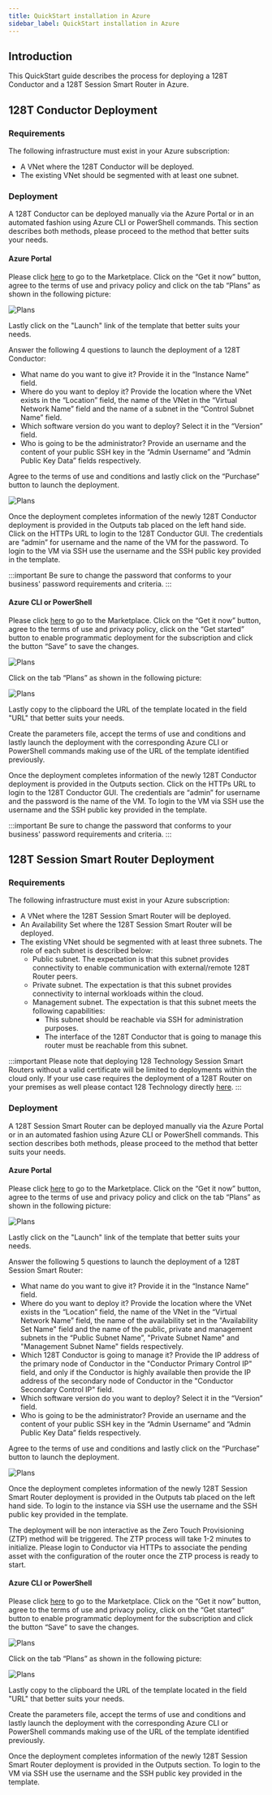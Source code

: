```yaml
---
title: QuickStart installation in Azure
sidebar_label: QuickStart installation in Azure
---
```


## Introduction

This QuickStart guide describes the process for deploying a 128T Conductor and a 128T Session Smart Router in Azure.

## 128T Conductor Deployment

### Requirements

The following infrastructure must exist in your Azure subscription:
* A VNet where the 128T Conductor will be deployed.
* The existing VNet should be segmented with at least one subnet.

### Deployment

A 128T Conductor can be deployed manually via the Azure Portal or in an automated fashion using Azure CLI or PowerShell commands. This section describes both methods, please proceed to the method that better suits your needs.

#### Azure Portal

Please click [here](https://azuremarketplace.microsoft.com/en-ca/marketplace/apps/128technology.128technology_conductor_hourly) to go to the Marketplace. Click on the “Get it now” button, agree to the terms of use and privacy policy and click on the tab “Plans” as shown in the following picture:

![Plans](/img/platforms_azure_plans.png)

Lastly click on the "Launch" link of the template that better suits your needs.

Answer the following 4 questions to launch the deployment of a 128T Conductor:
* What name do you want to give it? Provide it in the “Instance Name” field.
* Where do you want to deploy it? Provide the location where the VNet exists in the “Location” field, the name of the VNet in the “Virtual Network Name” field and the name of a subnet in the “Control Subnet Name” field.
* Which software version do you want to deploy? Select it in the “Version” field.
* Who is going to be the administrator? Provide an username and the content of your public SSH key in the “Admin Username” and “Admin Public Key Data” fields respectively.

Agree to the terms of use and conditions and lastly click on the “Purchase” button to launch the deployment.

![Plans](/img/platforms_azure_deployment_complete.png)

Once the deployment completes information of the newly 128T Conductor deployment is provided in the Outputs tab placed on the left hand side. Click on the HTTPs URL to login to the 128T Conductor GUI. The credentials are “admin” for username and the name of the VM for the password. To login to the VM via SSH use the username and the SSH public key provided in the template.

:::important
Be sure to change the password that conforms to your business' password requirements and criteria.
:::

#### Azure CLI or PowerShell

Please click [here](https://azuremarketplace.microsoft.com/en-ca/marketplace/apps/128technology.128technology_conductor_hourly) to go to the Marketplace. Click on the “Get it now” button, agree to the terms of use and privacy policy, click on the “Get started” button to enable programmatic deployment for the subscription and click the button “Save” to save the changes.

![Plans](/img/platforms_azure_programmatically.png)

Click on the tab “Plans” as shown in the following picture:

![Plans](/img/platforms_azure_plans.png)

Lastly copy to the clipboard the URL of the template located in the field "URL" that better suits your needs.

Create the parameters file, accept the terms of use and conditions and lastly launch the deployment with the corresponding Azure CLI or PowerShell commands making use of the URL of the template identified previously.

Once the deployment completes information of the newly 128T Conductor deployment is provided in the Outputs section. Click on the HTTPs URL to login to the 128T Conductor GUI. The credentials are “admin” for username and the password is the name of the VM. To login to the VM via SSH use the username and the SSH public key provided in the template.

:::important
Be sure to change the password that conforms to your business' password requirements and criteria.
:::

## 128T Session Smart Router Deployment

### Requirements

The following infrastructure must exist in your Azure subscription:
* A VNet where the 128T Session Smart Router will be deployed.
* An Availability Set where the 128T Session Smart Router will be deployed.
* The existing VNet should be segmented with at least three subnets. The role of each subnet is described below:
  * Public subnet. The expectation is that this subnet provides connectivity to enable communication with external/remote 128T Router peers.
  * Private subnet. The expectation is that this subnet provides connectivity to internal workloads within the cloud.
  * Management subnet. The expectation is that this subnet meets the following capabilities:
    * This subnet should be reachable via SSH for administration purposes.
    * The interface of the 128T Conductor that is going to manage this router must be reachable from this subnet.

:::important
Please note that deploying 128 Technology Session Smart Routers without a valid certificate will be limited to deployments within the cloud only. If your use case requires the deployment of a 128T Router on your premises as well please contact 128 Technology directly [here](https://www.128technology.com/get-started).
:::

### Deployment

A 128T Session Smart Router can be deployed manually via the Azure Portal or in an automated fashion using Azure CLI or PowerShell commands. This section describes both methods, please proceed to the method that better suits your needs.

#### Azure Portal

Please click [here](https://azuremarketplace.microsoft.com/en-us/marketplace/apps/128technology.128technology_router_100_hourly) to go to the Marketplace. Click on the “Get it now” button, agree to the terms of use and privacy policy and click on the tab “Plans” as shown in the following picture:

![Plans](/img/platforms_azure_plans.png)

Lastly click on the "Launch" link of the template that better suits your needs.

Answer the following 5 questions to launch the deployment of a 128T Session Smart Router:
* What name do you want to give it? Provide it in the “Instance Name” field.
* Where do you want to deploy it? Provide the location where the VNet exists in the “Location” field, the name of the VNet in the “Virtual Network Name” field, the name of the availability set in the "Availability Set Name" field and the name of the public, private and management subnets in the “Public Subnet Name”, "Private Subnet Name" and "Management Subnet Name" fields respectively.
* Which 128T Conductor is going to manage it? Provide the IP address of the primary node of Conductor in the "Conductor Primary Control IP" field, and only if the Conductor is highly available then provide the IP address of the secondary node of Conductor in the "Conductor Secondary Control IP" field.
* Which software version do you want to deploy? Select it in the “Version” field.
* Who is going to be the administrator? Provide an username and the content of your public SSH key in the “Admin Username” and “Admin Public Key Data” fields respectively.

Agree to the terms of use and conditions and lastly click on the “Purchase” button to launch the deployment.

![Plans](/img/platforms_azure_deployment_complete.png)

Once the deployment completes information of the newly 128T Session Smart Router deployment is provided in the Outputs tab placed on the left hand side. To login to the instance via SSH use the username and the SSH public key provided in the template.

The deployment will be non interactive as the Zero Touch Provisioning (ZTP) method will be triggered. The ZTP process will take 1-2 minutes to initialize. Please login to Conductor via HTTPs to associate the pending asset with the configuration of the router once the ZTP process is ready to start.

#### Azure CLI or PowerShell

Please click [here](https://azuremarketplace.microsoft.com/en-us/marketplace/apps/128technology.128technology_router_100_hourly) to go to the Marketplace. Click on the “Get it now” button, agree to the terms of use and privacy policy, click on the “Get started” button to enable programmatic deployment for the subscription and click the button “Save” to save the changes.

![Plans](/img/platforms_azure_programmatically.png)

Click on the tab “Plans” as shown in the following picture:

![Plans](/img/platforms_azure_plans.png)

Lastly copy to the clipboard the URL of the template located in the field "URL" that better suits your needs.

Create the parameters file, accept the terms of use and conditions and lastly launch the deployment with the corresponding Azure CLI or PowerShell commands making use of the URL of the template identified previously.

Once the deployment completes information of the newly 128T Session Smart Router deployment is provided in the Outputs section. To login to the VM via SSH use the username and the SSH public key provided in the template.